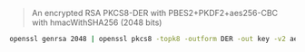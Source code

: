 > An encrypted RSA PKCS8-DER with PBES2+PKDF2+aes256-CBC with hmacWithSHA256 (2048 bits)

```sh
openssl genrsa 2048 | openssl pkcs8 -topk8 -outform DER -out key -v2 aes256 -v2prf hmacWithSHA256 -passout pass:password
```
